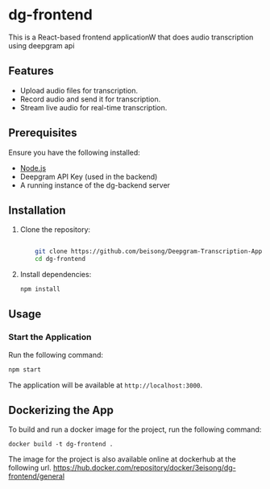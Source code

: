 
# dg-frontend
This is a React-based frontend applicationW that does audio transcription using deepgram api

## Features

-   Upload audio files for transcription.
-   Record audio and send it for transcription.
-   Stream live audio for real-time transcription.

## Prerequisites

Ensure you have the following installed:

-   [Node.js](https://nodejs.org/)
-   Deepgram API Key (used in the backend)
-   A running instance of the  dg-backend server

## Installation

1.  Clone the repository:
    
    ```sh
    
		git clone https://github.com/beisong/Deepgram-Transcription-App.git
		cd dg-frontend
    ```
    
2.  Install dependencies:
    
    ```sh
    npm install
    
    ```
  
    

## Usage

### Start the Application

Run the following command:

```sh
npm start

```

The application will be available at `http://localhost:3000`.

## Dockerizing the App

To build and run a docker image for the project, run the following command:

   `docker build -t dg-frontend .`
   
The image for the project is also available online at dockerhub at the following url.
https://hub.docker.com/repository/docker/3eisong/dg-frontend/general
